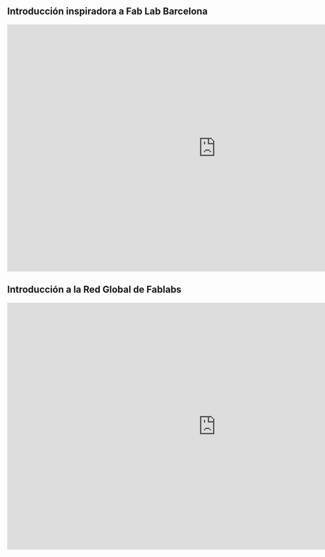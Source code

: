 
## Introducción inspiradora a Fab Lab Barcelona


<iframe src="https://docs.google.com/presentation/d/e/2PACX-1vRnbXPseKVYTUSa53ba6zCy1CKXa8D51WZK3ikGczQ9ww6Z4lqSKlfau2mgBpqKICdzwjGaJ7e500sd/embed?start=false&loop=false&delayms=3000" frameborder="0" width="960" height="569" allowfullscreen="true" mozallowfullscreen="true" webkitallowfullscreen="true"></iframe>


## Introducción a la Red Global de Fablabs

<iframe src="https://docs.google.com/presentation/d/e/2PACX-1vS0_A2hXOZ5qfFm5iWYK9WEFQ1cqdzP8TUi93jzml5mqcfMzXyM6Z-EoOGzj5wXsv9P7Cjzh7llDtbh/embed?start=false&loop=false&delayms=3000" frameborder="0" width="960" height="569" allowfullscreen="true" mozallowfullscreen="true" webkitallowfullscreen="true"></iframe>
